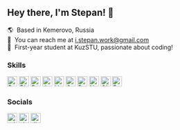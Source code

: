 ## Hey there, I'm Stepan! :eyes:

:earth_americas:  Based in Kemerovo, Russia <br>
:incoming_envelope:  You can reach me at [i.stepan.work@gmail.com](mailto:i.stepan.work@gmail.com) <br>
:book:  First-year student at KuzSTU, passionate about coding!

### Skills
<a href="https://www.python.org/" target="_blank" rel="noreferrer"><img src="https://img.shields.io/badge/-PYTHON-000000?logo=python&logoColor=white&color=%233777ac" height="23" alt="Python" /></a>
<a href="https://www.djangoproject.com/" target="_blank" rel="noreferrer"><img src="https://img.shields.io/badge/-DJANGO-000000?logo=django&logoColor=white&color=%2337ae80" height="23" alt="Django" /></a>
<a href="https://www.postgresql.org/" target="_blank" rel="noreferrer"><img src="https://img.shields.io/badge/-POSTGRESQL-000000?logo=postgresql&logoColor=white&color=%23326790" height="23" alt="PostgreSQL" /></a>
<a href="https://developer.mozilla.org/en-US/docs/Web/JavaScript" target="_blank" rel="noreferrer"><img src="https://img.shields.io/badge/-JAVASCRIPT-000000?logo=javascript&logoColor=black&color=%23f7e01d" height="23" alt="JavaScript" /></a>
<a href="https://developer.mozilla.org/en-US/docs/Glossary/HTML5" target="_blank" rel="noreferrer"><img src="https://img.shields.io/badge/-HTML-000000?logo=html5&logoColor=white&color=%23e34f26" height="23" alt="HTML5" /></a>
<a href="https://www.w3.org/TR/CSS/#css" target="_blank" rel="noreferrer"><img src="https://img.shields.io/badge/-CSS-000000?logo=css3&logoColor=white&color=%232f7fff" height="23" alt="CSS3" /></a>
<a href="https://www.docker.com" target="_blank" rel="noreferrer"><img src="https://img.shields.io/badge/-DOCKER-000000?logo=docker&logoColor=white&color=%232996ec" height="23" alt="Docker" /></a>
<a href="https://nginx.org/" target="_blank" rel="noreferrer"><img src="https://img.shields.io/badge/-NGINX-000000?logo=nginx&logoColor=white&color=%23129549" height="23" alt="Nginx" /></a>
<a href="https://git-scm.com/" target="_blank" rel="noreferrer"><img src="https://img.shields.io/badge/-GIT-000000?logo=git&logoColor=white&color=%23f64d27" height="23" alt="Git" /></a>
<a href="https://getbootstrap.com/" target="_blank" rel="noreferrer"><img src="https://img.shields.io/badge/-BOOTSTRAP-000000?logo=bootstrap&logoColor=white&color=%236c11f3" height="23" alt="Bootstrap" /></a>

### Socials
<a href="https://t.me/steqaa/" target="_blank" rel="noreferrer"><img src="https://img.shields.io/badge/-Telegram-000000?logo=telegram&logoColor=white&color=%2318a3e6" height="23" alt="telegram" /></a>
<a href="https://vk.com/steqaa/" target="_blank" rel="noreferrer"><img src="https://img.shields.io/badge/-VKontakte-000000?logo=vk&color=%230077fe" height="23" alt="vk" /></a>
<a href="https://discord.com/users/steqa" target="_blank" rel="noreferrer"><img src="https://img.shields.io/badge/-Discord-000000?logo=discord&logoColor=white&color=%235962fc" height="23" alt="discord" /></a>
